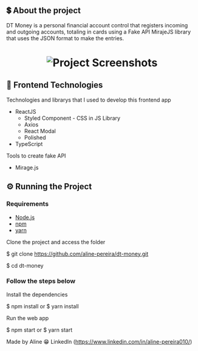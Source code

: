 ## 💲 About the project

<p>DT Money is a personal financial account control that registers incoming and outgoing accounts, totaling in cards using a Fake API MirajeJS library that uses the JSON format to make the entries.</p>

<h1 align="center">
	<img alt="Project Screenshots" src="https://user-images.githubusercontent.com/60144605/185251931-405764a1-3992-4831-aec6-5331561e1b59.png" />
</h1>

## 🚀 Frontend Technologies

Technologies and librarys that I used to develop this frontend app

- ReactJS
  - Styled Component - CSS in JS Library
  - Axios
  - React Modal
  - Polished
- TypeScript

Tools to create fake API

- Mirage.js


## ⚙️ Running the Project

### Requirements

- [Node.js](https://nodejs.org/en/)
- [npm](https://www.npmjs.com/)
- [yarn](https://yarnpkg.com/cli/install)


Clone the project and access the folder

$ git clone https://github.com/aline-pereira/dt-money.git

$ cd dt-money


### Follow the steps below

Install the dependencies

$ npm install
or
$ yarn install 

Run the web app

$ npm start
or
$ yarn start



Made by Aline 😁 LinkedIn (https://www.linkedin.com/in/aline-pereira010/)
